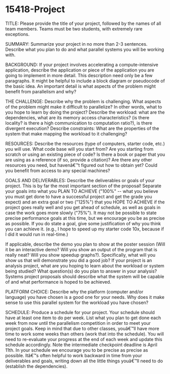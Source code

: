 # 15418-Project


TITLE: Please provide the title of your project, followed by the names of all team members. Teams must be two students, with extremely rare exceptions.

SUMMARY: Summarize your project in no more than 2-3 sentences. Describe what you plan to do and what parallel systems you will be working with. 


BACKGROUND: If your project involves accelerating a compute-intensive application, describe the application or piece of the application you are going to implement in more detail. This description need only be a few paragraphs. It might be helpful to include a block diagram or pseudocode of the basic idea. An important detail is what aspects of the problem might benefit from parallelism and why?


THE CHALLENGE: Describe why the problem is challenging. What aspects of the problem might make it difficult to parallelize? In other words, what to you hope to learn by doing the project?
Describe the workload: what are the dependencies, what are its memory access characteristics? (is there locality? is there a high communication to computation ratio?), is there divergent execution?
Describe constraints: What are the properties of the system that make mapping the workload to it challenging?


RESOURCES: Describe the resources (type of computers, starter code, etc.) you will use. What code base will you start from? Are you starting from scratch or using an existing piece of code? Is there a book or paper that you are using as a reference (if so, provide a citation)? Are there any other resources you need, but havenâ€™t figured out how to obtain yet? Could you benefit from access to any special machines?


GOALS AND DELIVERABLES: Describe the deliverables or goals of your project. This is by far the most important section of the proposal!
Separate your goals into what you PLAN TO ACHIEVE ("100%" -- what you believe you must get done to have a successful project and get the grade you expect) and an extra goal or two ("125%") that you HOPE TO ACHIEVE if the project goes really well and you get ahead of schedule, as well as goals in case the work goes more slowly ("75%"). It may not be possible to state precise performance goals at this time, but we encourage you be as precise as possible. If you do state a goal, give some justification of why you think you can achieve it. (e.g., I hope to speed up my starter code 10x, because if I did it would run in real-time.)

If applicable, describe the demo you plan to show at the poster session (Will it be an interactive demo? Will you show an output of the program that is really neat? Will you show speedup graphs?). Specifically, what will you show us that will demonstrate you did a good job?
If your project is an analysis project, what are you hoping to learn about the workload or system being studied? What question(s) do you plan to answer in your analysis?
Systems project proposals should describe what the system will be capable of and what performance is hoped to be achieved.



PLATFORM CHOICE: Describe why the platform (computer and/or language) you have chosen is a good one for your needs. Why does it make sense to use this parallel system for the workload you have chosen?



SCHEDULE: Produce a schedule for your project. Your schedule should have at least one item to do per week. List what you plan to get done each week from now until the parallelism competition in order to meet your project goals. Keep in mind that due to other classes, youâ€™ll have more time to work some weeks than others (work that into the schedule). You will need to re-evaluate your progress at the end of each week and update this schedule accordingly. Note the intermediate checkpoint deadline is April 11th. In your schedule we encourage you to be precise as precise as possible. Itâ€™s often helpful to work backward in time from your deliverables and goals, writing down all the little things youâ€™ll need to do (establish the dependencies).
